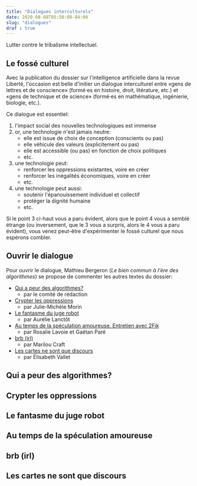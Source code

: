 ```yaml
---
title: "Dialogues interculturels"
date: 2020-08-08T05:50:08-04:00
slug: "dialogues"
draf : true
---
```


Lutter contre le tribalisme intellectuel.

<!--more-->

## Le fossé culturel

Avec la publication du dossier sur l'intelligence artificielle dans la revue
Liberté, l'occasion est belle d'initier un dialogue interculturel entre «gens
de lettres et de conscience» (formé·es en histoire, droit, litérature, etc.) et
«gens de technique et de science» (formé·es en mathématique,
ingénierie, biologie, etc.).

Ce dialogue est essentiel:

1. l'impact social des nouvelles technologiques est immense
1. or, une technologie n'est jamais neutre:
    * elle est issue de choix de conception (conscients ou pas)
    * elle véhicule des valeurs (explicitement ou pas)
    * elle est accessible (ou pas) en fonction de choix politiques
    * etc.
1. une technologie peut:
    * renforcer les oppressions existantes, voire en créer
    * renforcer les inégalités économiques, voire en créer
    * etc.
1. une technologie peut aussi:
    * soutenir l'épanouissement individuel et collectif
    * protéger la dignité humaine
    * etc.

Si le point 3 ci-haut vous a paru évident, alors que le point 4 vous a semblé
étrange (ou inversement, que le 3 vous a surpris, alors le 4 vous a paru
évident), vous venez peut-être d'expérimenter le fossé culturel que nous
espérons combler.

## Ouvrir le dialogue

Pour ouvrir le dialogue, Mathieu Bergeron (*Le bien commun à l'ère des
algorithmes*) se propose de commenter les autres textes du dossier:

* <a href="#peur">Qui a peur des algorithmes?</a>
    * par le comité de rédaction 
* <a href="#crypter">Crypter les oppressions</a>
    * par Julie-Michèle Morin
* <a href="#fantasme">Le fantasme du juge robot</a>
    * par  Aurélie Lanctôt
* <a href="#temps">Au temps de la spéculation amoureuse. Entretien avec 2Fik</a>
    * par Rosalie Lavoie et Gaétan Paré
* <a href="#brb">brb (irl)</a>
    * par Marilou Craft 
* <a href="#cartes">Les cartes ne sont que discours</a>
    * par Élisabeth Vallet


<h2 id="peur">Qui a peur des algorithmes?</h2>

<h2 id="crypter">Crypter les oppressions</h2>

<h2 id="fantasme">Le fantasme du juge robot</h2>
<h2 id="temps">Au temps de la spéculation amoureuse</h2>
<h2 id="brb">brb (irl)</h2>
<h2 id="cartes">Les cartes ne sont que discours</h2>




<!--



## À propos de la technoscience


Pour une grande partie d'entre nous, la possibilité même d'avoir cette
discussion est directement soutenue par des avancés scientifiques et
techniques. 

## À propos de l'efficacité

## À propos de l'objectivité

L'objectivité demeure un idéal à atteindre. 
Prétendre être objectif afin d'assoir son pouvoir est une position falacieuse particulièrement crasse.
Mais est-ce que je comprends qu'il faudrait abandonner cet idéal?

Un slogan populaire en IA est "le monde est son propre modèle", ce qui 

Le corrolaire est que tout les modèles artificiels 
sont erronés. Mais certains sont plus erronés que d'autre!

La quête d'objectifiv


## Ce qui me semble étrange


## 

-->



